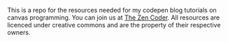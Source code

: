 This is a repo for the resources needed for my codepen blog tutorials on canvas programming. You can join us at [The Zen Coder](http://codepen.io/tourn171/zen/). All resources are licenced under creative commons and are the property of their respective owners. 
